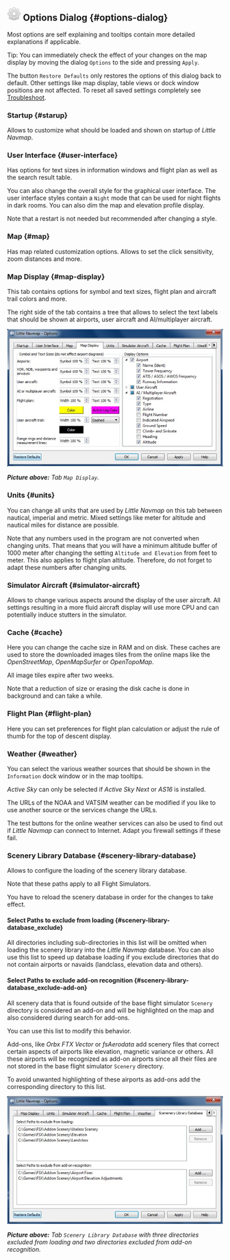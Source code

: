 ## ![Options](../images/icons/settings.png "Options") Options Dialog {#options-dialog}

Most options are self explaining and tooltips contain more detailed explanations if applicable.

Tip: You can immediately check the effect of your changes on the map display by moving the dialog
`Options` to the side and pressing `Apply`.

The button `Restore Defaults` only restores the options of this dialog back to default. Other
settings like map display, table views or dock window positions are not affected. To reset all
saved settings completely see [Troubleshoot](APPENDIX.md#troubleshoot).

### Startup {#starup}

Allows to customize what should be loaded and shown on startup of _Little Navmap_.

### User Interface {#user-interface}

Has options for text sizes in information windows and flight plan as well as the search result table.

You can also change the overall style for the graphical user interface. The user interface styles
contain a `Night` mode that can be used for night flights in dark rooms. You can also dim the map and
elevation profile display.

Note that a restart is not needed but recommended after changing a style.

### Map {#map}

Has map related customization options. Allows to set the click sensitivity, zoom distances and more.

### Map Display {#map-display}

This tab contains options for symbol and text sizes, flight plan and aircraft trail colors and more.

The right side of the tab contains a tree that allows to select the text labels that should be shown at
airports, user aircraft and AI/multiplayer aircraft.

![Map Display](../images/optionmapdisplay.jpg "Map Display")

_**Picture above:** Tab `Map Display`._

### Units {#units}

You can change all units that are used by _Little Navmap_ on this tab between nautical, imperial and metric.
Mixed settings like meter for altitude and nautical miles for distance are possible.

Note that any numbers used in the program are not converted when changing units. That means that you will
have a minimum altitude buffer of 1000 meter after changing the setting `Altitude and Elevation` from feet to meter.
This also applies to flight plan altitude. Therefore, do not forget to adapt these numbers after changing units.

### Simulator Aircraft {#simulator-aircraft}

Allows to change various aspects around the display of the user aircraft.
All settings resulting in a more fluid aircraft display will use more CPU and can potentially induce stutters
in the simulator.

### Cache {#cache}

Here you can change the cache size in RAM and on disk. These caches are used to store the downloaded images tiles
from the online maps like the _OpenStreetMap_, _OpenMapSurfer_  or _OpenTopoMap_.

All image tiles expire after two weeks.

Note that a reduction of size or erasing the disk cache is done in background and can take a while.

### Flight Plan {#flight-plan}

Here you can set preferences for flight plan calculation or adjust the rule of thumb for the top of descent display.

### Weather {#weather}

You can select the various weather sources that should be shown in the `Information` dock window or in the map
tooltips.

_Active Sky_ can only be selected if _Active Sky Next_ or _AS16_ is installed.

The URLs of the NOAA and VATSIM weather can be modified if you like to use another source or the services
change the URLs.

The test buttons for the online weather services can also be used to find out if _Little Navmap_ can connect
to Internet. Adapt you firewall settings if these fail.

### Scenery Library Database {#scenery-library-database}

Allows to configure the loading of the scenery library database.

Note that these paths apply to all Flight Simulators.

You have to reload the scenery database in order for the changes to
take effect.

#### Select Paths to exclude from loading {#scenery-library-database_exclude}

All directories including sub-directories in this list will be omitted when loading the scenery
library into the _Little Navmap_ database. You can also use this list to speed up database loading
if you exclude directories that do not contain airports or navaids (landclass, elevation data and others).

#### Select Paths to exclude add-on recognition {#scenery-library-database_exclude-add-on}

All scenery data that is found outside of the base flight simulator `Scenery` directory is considered an add-on and will be
highlighted on the map and also considered during search for add-ons.

You can use this list to modify this behavior.

Add-ons, like _Orbx FTX Vector_ or _fsAerodata_ add scenery files that correct certain aspects
of airports like elevation, magnetic variance or others. All these airports will be recognized as add-on airports
since all their files are not stored in the base flight simulator `Scenery` directory.

To avoid unwanted highlighting of these airports as add-ons add the corresponding directory to this list.

![Scenery Library Database](../images/optionscenery.jpg "Scenery Library Database")

_**Picture above:** Tab `Scenery Library Database` with three directories excluded from loading and two directories
excluded from add-on recognition._

